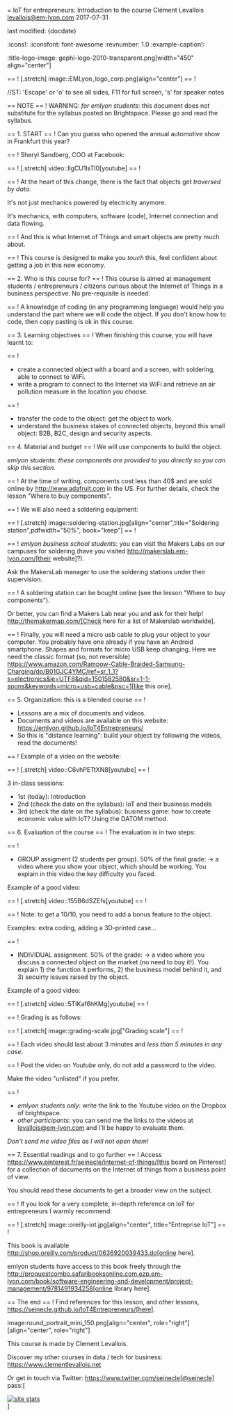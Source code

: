 = IoT for entrepreneurs: Introduction to the course
Clément Levallois <levallois@em-lyon.com>
2017-07-31

last modified: {docdate}

:icons!:
:iconsfont:   font-awesome
:revnumber: 1.0
:example-caption!:

:title-logo-image: gephi-logo-2010-transparent.png[width="450" align="center"]

== !
[.stretch]
image::EMLyon_logo_corp.png[align="center"]
== !


//ST: 'Escape' or 'o' to see all sides, F11 for full screen, 's' for speaker notes

== NOTE
== !
WARNING: *for emlyon students*: this document does not substitute for the syllabus posted on Brightspace. Please go and read the syllabus.

== 1. START
== !
Can you guess who opened the annual automotive show in Frankfurt this year?


== !
Sheryl Sandberg, COO at Facebook:


== !
[.stretch]
video::llgCU1lsTI0[youtube]
== !



== !
At the heart of this change, there is the fact that objects get *traversed by data*.

It's not just mechanics powered by electricity anymore.

It's mechanics, with computers, software (code), Internet connection and data flowing.


== !
And this is what Internet of Things and smart objects are pretty much about.


== !
This course is designed to make you *touch* this, feel confident about getting a job in this new economy.


== 2. Who is this course for?
== !
This course is aimed at management students / entrepreneurs / citizens curious about the Internet of Things in a business perspective.
No pre-requisite is needed.


== !
A knowledge of coding (in any programming language) would help you understand the part where we will code the object.
If you don't know how to code, then copy pasting is ok in this course.


== 3. Learning objectives
== !
When finishing this course, you will have learnt to:


== !
- create a connected object with a board and a screen, with soldering, able to connect to WiFi.
- write a program to connect to the Internet via WiFi and retrieve an air pollution measure in the location you choose.


== !
- transfer the code to the object: get the object to work.
- understand the business stakes of connected objects, beyond this small object: B2B, B2C, design and security aspects.

== 4. Material and budget
== !
We will use components to build the object.

*emlyon students: these components are provided to you directly so you can skip this section.*


== !
At the time of writing, components cost less than 40$ and are sold online by http://www.adafruit.com in the US.
For further details, check the lesson "Where to buy components".


== !
We will also need a soldering equipment:

== !
[.stretch]
image::soldering-station.jpg[align="center",title="Soldering station",pdfwidth="50%", book="keep"]
== !



== !
*emlyon business school students*: you can visit the Makers Labs on our campuses for soldering (have you visited http://makerslab.em-lyon.com/[their website]?).

Ask the MakersLab manager to use the soldering stations under their supervision.


== !
A soldering station can be bought online (see the lesson "Where to buy components").

Or better, you can find a Makers Lab near you and ask for their help! http://themakermap.com/[Check here for a list of Makerslab worldwide].


== !
Finally, you will need a micro usb cable to plug your object to your computer. You probably have one already if you have an Android smartphone. Shapes and formats for micro USB keep changing. Here we need the classic format (so, not reversible) https://www.amazon.com/Rampow-Cable-Braided-Samsung-Charging/dp/B01GJC4YMC/ref=sr_1_1?s=electronics&ie=UTF8&qid=1501582580&sr=1-1-spons&keywords=micro+usb+cable&psc=1[like this one].

== 5. Organization: this is a blended course
== !
- Lessons are a mix of documents and videos.
- Documents and videos are available on this website: https://emlyon.github.io/IoT4Entrepreneurs/
- So this is "distance learning": build your object by following the videos, read the documents!


== !
Example of a video on the website:


== !
[.stretch]
video::C6vhPETtXN8[youtube]
== !


3 in-class sessions:
- 1st (today): Introduction
- 2nd (check the date on the syllabus): IoT and their business models
- 3rd (check the date on the syllabus): business game: how to create economic value with IoT? Using the DATOM method.

== 6. Evaluation of the course
== !
The evaluation is in two steps:


== !
- GROUP assigment (2 students per group). 50% of the final grade:
-> a video where you show your object, which should be working.
You explain in this video the key difficulty you faced.

Example of a good video:


== !
[.stretch]
video::155B6dSZEfs[youtube]
== !



== !
Note: to get a 10/10, you need to add a bonus feature to the object.

Examples: extra coding, adding a 3D-printed case...


== !
- INDIVIDUAL assignment. 50% of the grade:
-> a video where you discuss a connected object on the market (no need to buy it!). You explain 1) the function it performs, 2) the business model behind it, and 3) secuirty issues raised by the object.

Example of a good video:

== !
[.stretch]
video::5TIKaf6hKMg[youtube]
== !



== !
Grading is as follows:

== !
[.stretch]
image::grading-scale.jpg["Grading scale"]
== !




== !
Each video should last about 3 minutes and *less than 5 minutes in any case*.



== !
Post the video on *Youtube* only, do not add a password to the video.

Make the video "unlisted" if you prefer.


== !
- *emlyon students only*: write the link to the Youtube video on the Dropbox of brightspace.
- *other participants*: you can send me the links to the videos at levallois@em-lyon.com and I'll be happy to evaluate them.

*Don't send me video files as I will not open them!*


== 7. Essential readings and to go further
== !
Access https://www.pinterest.fr/seinecle/internet-of-things/[this board on Pinterest] for a collection of documents on the Internet of things from a business point of view.

You should read these documents to get a broader view on the subject.


== !
If you look for a very complete, in-depth reference on IoT for entrepreneurs I warmly recommend:

== !
[.stretch]
image::oreilly-iot.jpg[align="center", title="Entreprise IoT"]
== !


This book is available http://shop.oreilly.com/product/0636920039433.do[online here].

emlyon students have access to this book freely through the http://proquestcombo.safaribooksonline.com.ezp.em-lyon.com/book/software-engineering-and-development/project-management/9781491934258[online library here].

== The end
== !
Find references for this lesson, and other lessons, https://seinecle.github.io/IoT4Entrepreneurs/[here].

image:round_portrait_mini_150.png[align="center", role="right"][align="center", role="right"]

This course is made by Clement Levallois.

Discover my other courses in data / tech for business: https://www.clementlevallois.net

Or get in touch via Twitter: https://www.twitter.com/seinecle[@seinecle]
pass:[    <!-- Start of StatCounter Code for Default Guide -->
    <script type="text/javascript">
        var sc_project = 11410058;
        var sc_invisible = 1;
        var sc_security = "11410058";
        var scJsHost = (("https:" == document.location.protocol) ?
            "https://secure." : "http://www.");
        document.write("<sc" + "ript type='text/javascript' src='" +
            scJsHost +
            "statcounter.com/counter/counter.js'></" + "script>");
    </script>
    <noscript><div class="statcounter"><a title="site stats"
    href="http://statcounter.com/" target="_blank"><img
    class="statcounter"
    src="//c.statcounter.com/11410058/0/11410058/1/" alt="site
    stats"></a></div></noscript>
    <!-- End of StatCounter Code for Default Guide -->]
